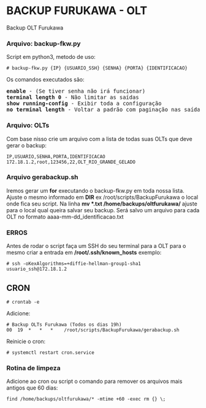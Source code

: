 # BACKUP FURUKAWA - OLT

Backup OLT Furukawa

### Arquivo: backup-fkw.py
Script em python3, metodo de uso:
```
# backup-fkw.py {IP} {USUARIO_SSH} {SENHA} {PORTA} {IDENTIFICACAO}
```
Os comandos executados são:
<pre>
<b>enable</b> - (Se tiver senha não irá funcionar)
<b>terminal length 0</b> - Não limitar as saídas
<b>show running-config</b> - Exibir toda a configuração
<b>no terminal length</b> - Voltar a padrão com paginação nas saídas
</pre>
### Arquivo: OLTs
Com base nisso crie um arquivo com a lista de todas suas OLTs que deve gerar o backup:
```
IP,USUARIO,SENHA,PORTA,IDENTIFICACAO
172.18.1.2,root,123456,22,OLT_RIO_GRANDE_GELADO
```

### Arquivo gerabackup.sh
Iremos gerar um <b>for</b> executando o backup-fkw.py em toda nossa lista.
Ajuste o mesmo informado em <b>DIR</b> ex /root/scripts/BackupFurukawa o local onde fica seu script.
Na linha <b>mv *.txt /home/backups/oltfurukawa/</b> ajuste para o local qual queira salvar seu backup. 
Será salvo um arquivo para cada OLT no formato  aaaa-mm-dd_identificacao.txt	

### ERROS
Antes de rodar o script faça um SSH do seu terminal para a OLT para o mesmo criar a entrada em <b>/root/.ssh/known_hosts</b> exemplo:
```
# ssh -oKexAlgorithms=+diffie-hellman-group1-sha1 usuario_ssh@172.18.1.2
```

## CRON
```
# crontab -e 
```
Adicione:
```
# Backup OLTs Furukawa (Todos os dias 19h)
00  19  *   *   *    /root/scripts/BackupFurukawa/gerabackup.sh
```
Reinicie o cron:
```
# systemctl restart cron.service
```

### Rotina de limpeza
Adicione ao cron ou script o comando para remover os arquivos mais antigos que 60 dias: 
```
find /home/backups/oltfurukawa/* -mtime +60 -exec rm {} \;
```

